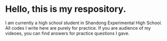 # Hello, this is my respository.
  I am currently a high school student in Shandong Experimental High School. All codes I write here are purely for practice. If you are audience of my videoes, you can find answers for practice questions I gave. 
